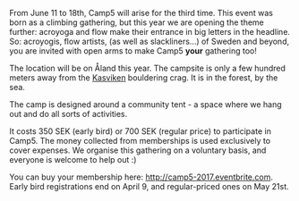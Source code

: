 From June 11 to 18th, Camp5 will arise for the third time. This event was born as a climbing gathering, but this year we are opening the theme further: acroyoga and flow make their entrance in big letters in the headline. So: acroyogis, flow artists, (as well as slackliners...) of Sweden and beyond, you are invited with open arms to make Camp5 **your** gathering too!

The location will be on Åland this year. The campsite is only a few hundred meters away from the <a href="https://27crags.com/crags/kasviken" target="_blank">Kasviken</a> bouldering crag. It is in the forest, by the sea.

The camp is designed around a community tent - a space where we hang out and do all sorts of activities.

It costs 350 SEK (early bird) or 700 SEK (regular price) to participate in Camp5. The money collected from memberships is used exclusively to cover expenses. We organise this gathering on a voluntary basis, and everyone is welcome to help out :)

You can buy your membership here: <a href="http://camp5-2017.eventbrite.com" target="_blank">http://camp5-2017.eventbrite.com</a>. Early bird registrations end on April 9, and regular-priced ones on May 21st.